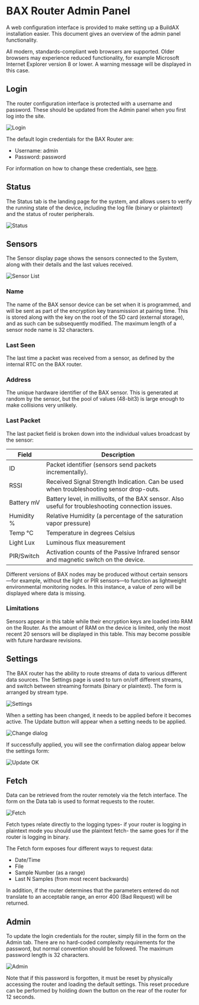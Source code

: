 
[//]: # (Web Admin Panel User Guide)

# BAX Router Admin Panel

A web configuration interface is provided to make setting up a BuildAX 
installation easier. This document gives an overview of the admin panel 
functionality.

All modern, standards-compliant web browsers are supported. Older browsers may
experience reduced functionality, for example Microsoft Internet Explorer
version 8 or lower. A warning message will be displayed in this case.


## Login

The router configuration interface is protected with a username and password. 
These should be updated from the Admin panel when you first log into the site.

 ![Login](/img/login.png)

The default login credentials for the BAX Router are:

*   Username: admin
*   Password: password

For information on how to change these credentials, see [here](#Admin).


## Status 

The Status tab is the landing page for the system, and allows users to verify
the running state of the device, including the log file (binary or plaintext)
and the status of router peripherals.

 ![Status](/img/status.png)


## Sensors

The Sensor display page shows the sensors connected to the System, along with
their details and the last values received.

 ![Sensor List](/img/sensors.png)

### Name

The name of the BAX sensor device can be set when it is programmed, and will be
sent as part of the encryption key transmission at pairing time. This is stored
along with the key on the root of the SD card (external storage), and as such
can be subsequently modified. The maximum length of a sensor node name is 32
characters.

### Last Seen

The last time a packet was received from a sensor, as defined by the internal
RTC on the BAX router.

### Address

The unique hardware identifier of the BAX sensor. This is generated at random 
by the sensor, but the pool of values (48-bit3) is large enough to make 
collisions very unlikely.

### Last Packet

The last packet field is broken down into the individual values broadcast by 
the sensor:

Field      | Description 
---------- | --------------------
ID         | Packet identifier (sensors send packets incrementally).
RSSI       | Received Signal Strength Indication. Can be used when troubleshooting sensor drop-outs.
Battery mV | Battery level, in millivolts, of the BAX sensor. Also useful for troubleshooting connection issues.
Humidity % | Relative Humidity (a percentage of the saturation vapor pressure)
Temp °C    | Temperature in degrees Celsius
Light Lux  | Luminous flux measurement
PIR/Switch | Activation counts of the Passive Infrared sensor and magnetic switch on the device.

Different versions of BAX nodes may be produced without certain sensors—for
example, without the light or PIR sensors—to function as lightweight
environmental monitoring nodes. In this instance, a value of zero will be
displayed where data is missing.

### Limitations

Sensors appear in this table while their encryption keys are loaded into RAM on
the Router. As the amount of RAM on the device is limited, only the most recent
20 sensors will be displayed in this table. This may become possible with future
hardware revisions.


## Settings

The BAX router has the ability to route streams of data to various different
data sources. The Settings page is used to turn on/off different streams, and
switch between streaming formats (binary or plaintext). The form is arranged by
stream type.

 ![Settings](/img/settings.png)

When a setting has been changed, it needs to be applied before it becomes
active. The Update button will appear when a setting needs to be applied.

 ![Change dialog](/img/setchange.png)

If successfully applied, you will see the confirmation dialog appear below the
settings form:

 ![Update OK](/img/setok.png)


## Fetch

Data can be retrieved from the router remotely via the fetch interface. The form
on the Data tab is used to format requests to the router.

 ![Fetch](/img/fetch.png)

Fetch types relate directly to the logging types- if your router is logging in
plaintext mode you should use the plaintext fetch- the same goes for if the
router is logging in binary.

The Fetch form exposes four different ways to request data:

- Date/Time
- File
- Sample Number (as a range)
- Last N Samples (from most recent backwards)

In addition, if the router determines that the parameters entered do not
translate to an acceptable range, an error 400 (Bad Request) will be returned.


## Admin

To update the login credentials for the router, simply fill in the form on the
Admin tab. There are no hard-coded complexity requirements for the password, but
normal convention should be followed. The maximum password length is 32
characters.

 ![Admin](/img/admin.png)

Note that if this password is forgotten, it must be reset by physically
accessing the router and loading the default settings. This reset procedure can
be performed by holding down the button on the rear of the router for 12
seconds.

